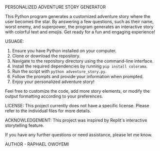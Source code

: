 
PERSONALIZED ADVENTURE STORY GENERATOR 

This Python program generates a customized adventure story where the user becomes the star. By answering a few questions, such as their name, worst enemy, and superpower, the program generates an interactive story with colorful text and emojis. Get ready for a fun and engaging experience!

USUAGE:
1. Ensure you have Python installed on your computer.
2. Clone or download the repository.
3. Navigate to the repository directory using the command-line interface.
4. Install the required dependencies by running `pip install colorama`.
5. Run the script with `python adventure_story.py`.
6. Follow the prompts and provide your information when prompted.
7. Enjoy your personalized adventure story!

Feel free to customize the code, add more story elements, or modify the output formatting according to your preferences.

LICENSE:
This project currently does not have a specific license. Please refer to the individual files for more details.

ACKNOWLEDGEMENT:
This project was inspired by Replit's interactive storytelling feature.

If you have any further questions or need assistance, please let me know.


AUTHOR - RAPHAEL OWOYEMI
